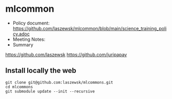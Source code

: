 # mlcommon

* Policy document: https://github.com/laszewsk/mlcommon/blob/main/science_training_policy.adoc
* Meeting Notes:
* Summary   



https://github.com/laszewsk
https://github.com/juripapay


## Install locally the web 

```
git clone git@github.com:laszewsk/mlcommons.git
cd mlcommons
git submodule update --init --recursive
```

